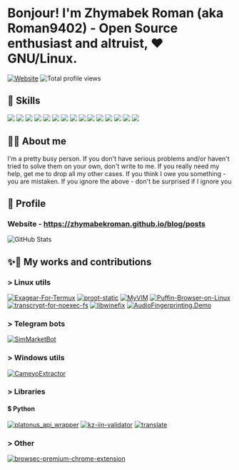 # Bonjour! I'm Zhymabek Roman (aka Roman9402) - Open Source enthusiast and altruist, ❤️ GNU/Linux. 

[![Website](https://img.shields.io/badge/Website-open-green)](https://zhymabekroman.github.io/blog/posts)
![Total profile views](https://komarev.com/ghpvc/?username=ZhymabekRoman)

## 💼 Skills
![](https://img.shields.io/badge/Tools-NGINX-informational?style=flat&logo=nginx&logoColor=white&color=4AB197)
![](https://img.shields.io/badge/Style-CSS-informational?style=flat&logo=css3&logoColor=white&color=4AB197)
![](https://img.shields.io/badge/Tools-Docker-informational?style=flat&logo=docker&logoColor=white&color=4AB197)
![](https://img.shields.io/badge/Tools-GitHub-informational?style=flat&logo=GitHub&logoColor=white&color=4AB197)
![](https://img.shields.io/badge/Tools-GitLab-informational?style=flat&logo=GitLab&logoColor=white&color=4AB197)
![](https://img.shields.io/badge/Code-C-informational?style=flat&logo=c&logoColor=white&color=4AB197)
![](https://img.shields.io/badge/Code-CSharp-informational?style=flat&logo=c-sharp&logoColor=white&color=4AB197)
![](https://img.shields.io/badge/Code-MySQL-informational?style=flat&logo=MySQL&logoColor=white&color=4AB197)
![](https://img.shields.io/badge/Code-Python-informational?style=flat&logo=Python&logoColor=white&color=4AB197)
![](https://img.shields.io/badge/Code-Go-informational?style=flat&logo=Go&logoColor=white&color=4AB197)
![](https://img.shields.io/badge/Code-Java-informational?style=flat&logo=Java&logoColor=white&color=4AB197)
![](https://img.shields.io/badge/Code-JavaScript-informational?style=flat&logo=JavaScript&logoColor=white&color=4AB197)
![](https://img.shields.io/badge/Code-SQlite-informational?style=flat&logo=SQlite&logoColor=white&color=4AB197)
![](https://img.shields.io/badge/Code-HTML-informational?style=flat&logo=HTML5&logoColor=white&color=4AB197)
![](https://img.shields.io/badge/Code-Bash-informational?style=flat&logo=GNU-Bash&logoColor=white&color=4AB197)

## 🙍‍♂️ About me
I'm a pretty busy person. If you don't have serious problems and/or haven't tried to solve them on your own, don't write to me. If you really need my help, get me to drop all my other cases. If you think I owe you something - you are mistaken. If you ignore the above - don't be surprised if I ignore you

## 👤 Profile
### Website - https://zhymabekroman.github.io/blog/posts
![GitHub Stats](https://github-readme-stats-zhymabekroman.vercel.app/api?username=ZhymabekRoman)
  
##  ✨🔨 My works and contributions
### > Linux utils
[![Exagear-For-Termux](https://github-readme-stats-zhymabekroman.vercel.app/api/pin/?username=ZhymabekRoman&repo=Exagear-For-Termux)](https://github.com/ZhymabekRoman/Exagear-For-Termux)
[![proot-static](https://github-readme-stats-zhymabekroman.vercel.app/api/pin/?username=ZhymabekRoman&repo=proot-static)](https://github.com/ZhymabekRoman/proot-static)
[![MyVIM](https://github-readme-stats-zhymabekroman.vercel.app/api/pin/?username=ZhymabekRoman&repo=MyVIM)](https://github.com/ZhymabekRoman/MyVIM)
[![Puffin-Browser-on-Linux](https://github-readme-stats-zhymabekroman.vercel.app/api/pin/?username=ZhymabekRoman&repo=Puffin-Browser-on-Linux)](https://github.com/ZhymabekRoman/Puffin-Browser-on-Linux)
[![transcrypt-for-noexec-fs](https://github-readme-stats-zhymabekroman.vercel.app/api/pin/?username=ZhymabekRoman&repo=transcrypt-for-noexec-fs)](https://github.com/ZhymabekRoman/transcrypt-for-noexec-fs)
[![libwinefix](https://github-readme-stats-zhymabekroman.vercel.app/api/pin/?username=ZhymabekRoman&repo=libwinefix)](https://github.com/ZhymabekRoman/libwinefix)
[![AudioFingerprinting.Demo](https://github-readme-stats-zhymabekroman.vercel.app/api/pin/?username=ZhymabekRoman&repo=AudioFingerprinting.Demo)](https://github.com/ZhymabekRoman/AudioFingerprinting.Demo)

### > Telegram bots
[![SimMarketBot](https://github-readme-stats-zhymabekroman.vercel.app/api/pin/?username=ZhymabekRoman&repo=SimMarketBot)](https://github.com/ZhymabekRoman/SimMarketBot)


### > Windows utils
[![CameyoExtractor](https://github-readme-stats-zhymabekroman.vercel.app/api/pin/?username=ZhymabekRoman&repo=CameyoExtractor)](https://github.com/ZhymabekRoman/CameyoExtractor)


### > Libraries
#### $ Python
[![platonus_api_wrapper](https://github-readme-stats-zhymabekroman.vercel.app/api/pin/?username=ZhymabekRoman&repo=platonus_api_wrapper)](https://github.com/ZhymabekRoman/platonus_api_wrapper)
[![kz-iin-validator](https://github-readme-stats-zhymabekroman.vercel.app/api/pin/?username=ZhymabekRoman&repo=kz-iin-validator)](https://github.com/ZhymabekRoman/kz-iin-validator)
[![translate](https://github-readme-stats-zhymabekroman.vercel.app/api/pin/?username=Animenosekai&repo=translate)](https://github.com/Animenosekai/translate)

### > Other
[![browsec-premium-chrome-extension](https://github-readme-stats-zhymabekroman.vercel.app/api/pin/?username=ZhymabekRoman&repo=browsec-premium-chrome-extension)](https://github.com/ZhymabekRoman/browsec-premium-chrome-extension)
